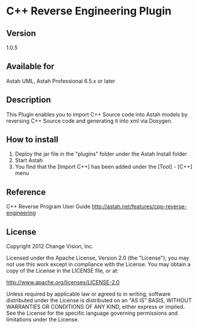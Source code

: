 C++ Reverse Engineering Plugin
=============================

Version
------------
1.0.5

Available for
------------
Astah UML, Astah Professional 6.5.x or later

Description
------------
This Plugin enables you to import C++ Source code into Astah models by
reversing C++ Source code and generating it into xml via Doxygen.

How to install
------------
1. Deploy the jar file in the "plugins" folder under the Astah Install folder
2. Start Astah
3. You find that the [Import C++] has been added under the [Tool] - [C++] menu

Reference
------------
C++ Reverse Program User Guide
http://astah.net/features/cpp-reverse-engineering


License
------------
Copyright 2012 Change Vision, Inc.

Licensed under the Apache License, Version 2.0 (the "License");
you may not use this work except in compliance with the License.
You may obtain a copy of the License in the LICENSE file, or at:

   <http://www.apache.org/licenses/LICENSE-2.0>

Unless required by applicable law or agreed to in writing, software
distributed under the License is distributed on an "AS IS" BASIS,
WITHOUT WARRANTIES OR CONDITIONS OF ANY KIND, either express or implied.
See the License for the specific language governing permissions and
limitations under the License.

